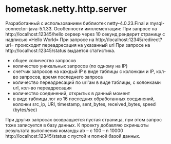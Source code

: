hometask.netty.http.server
==========================
Разработанный с использованием библиотек netty-4.0.23.Final и mysql-connector-java-5.1.33.
Особенности имплементации:
При запросе на http://localhost:12345/hello сервер через 10 секунд рендерит  страницу с надписью «Hello World»
При запросе на http://localhost:12345/redirect?url=<url> происходит переадресация на указанный url
При запросе на http://localhost:12345/status выдается статистика.
 - общее количество запросов
 - количество уникальных запросов (по одному на IP)
 - счетчик запросов на каждый IP в виде таблицы с колонкам и IP,
кол-во запросов, время последнего запроса
 - количество переадресаций по url'ам  в виде таблицы, с колонками
url, кол-во переадресация
 - количество соединений, открытых в данный момент
 - в виде таблицы лог из 16 последних обработанных соединений, колонки
src_ip, URI, timestamp,  sent_bytes, received_bytes, speed (bytes/sec)

При других запросах возвращается пустая страница, при этом запрос тоже записуется в базу данных.
К проекту добавляю скриншоты результата выполнения команды ab – c 100 – n 10000
http://localhost:12345/status с пустой и полной базой данных.
